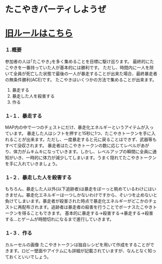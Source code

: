 # たこやきパーティしようぜ
# [旧ルールはこちら](README.md)


### １.概要
参加者の人は｢たこやき｣を多く集めることを目標に駆け巡ります。
最終的にたこやきを一番持っていた人が基本的には勝利です。
ただし、時間内に一人を除いて全員が死亡した状態で最後の一人が暴走することが出来た場合、最終暴走者の無条件勝利(ACE)です。
たこやきはいくつかの方法で集めることが出来ます。
1. 暴走する
2. 暴走した人を殺害する
3. 作る

### １-１．暴走する
MAP内の中で一つのチェストにだけ、暴走化エネルギーというアイテムが入っています。
暴走した人はシフトを押すと15秒に1つ、たこやきトークンを手に入れることが出来ます。ただし、一度暴走すると元に戻ることはできず、武器等もすべて没収されます。
暴走者はたこやきトークンの数に応じてレベルがあがり、体力がムキムキになっていきます。しかし、レベルアップの瞬間に全員に通知がいき、一時的に体力が減少してしまいます。うまく隠れてたこやきトークンを手に入れていきましょう。
### １-２．暴走した人を殺害する
もちろん、暴走した人以外(以下追跡者)は暴走をぼーっと眺めているわけにはいきません。暴走化エネルギーは一つしかないわけですから、そいつを止めないと負けてしまいます。暴走者が殺害された時点で暴走化エネルギーがどこかのチェストに再配布されます。追跡者は暴走者の殺害を行うことでボーナスたこやきトークンを得ることもできます。
基本的に暴走する→殺害する→暴走する→殺害する...とゲームが時間切れになるまで進行していきます。
### １-３．作る
カルーセルの画像
たこやきトークンは独自レシピを用いて作成をすることができます。ロビー壁面やアイテムにも詳細が記載されていますが、なんとなく知っておくといいでしょう。

